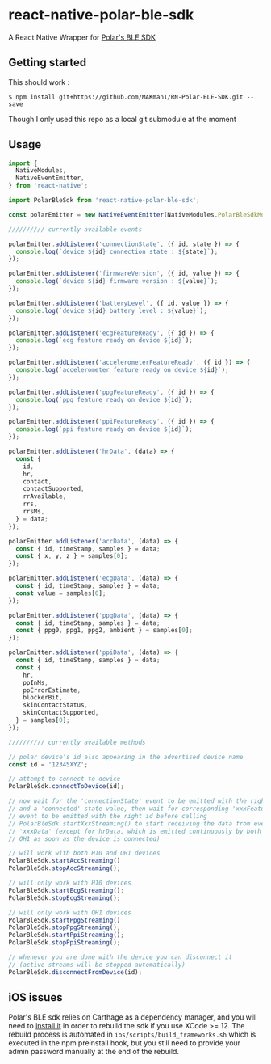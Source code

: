 # react-native-polar-ble-sdk

A React Native Wrapper for [Polar's BLE SDK](https://github.com/polarofficial/polar-ble-sdk)

## Getting started

This should work :

`$ npm install git+https://github.com/MAKman1/RN-Polar-BLE-SDK.git --save`

Though I only used this repo as a local git submodule at the moment


## Usage

```javascript
import {
  NativeModules,
  NativeEventEmitter,
} from 'react-native';

import PolarBleSdk from 'react-native-polar-ble-sdk';

const polarEmitter = new NativeEventEmitter(NativeModules.PolarBleSdkModule);

////////// currently available events

polarEmitter.addListener('connectionState', ({ id, state }) => {
  console.log(`device ${id} connection state : ${state}`);
});

polarEmitter.addListener('firmwareVersion', ({ id, value }) => {
  console.log(`device ${id} firmware version : ${value}`);  
});

polarEmitter.addListener('batteryLevel', ({ id, value }) => {
  console.log(`device ${id} battery level : ${value}`);  
});

polarEmitter.addListener('ecgFeatureReady', ({ id }) => {
  console.log(`ecg feature ready on device ${id}`);    
});

polarEmitter.addListener('accelerometerFeatureReady', ({ id }) => {
  console.log(`accelerometer feature ready on device ${id}`);    
});

polarEmitter.addListener('ppgFeatureReady', ({ id }) => {
  console.log(`ppg feature ready on device ${id}`);      
});

polarEmitter.addListener('ppiFeatureReady', ({ id }) => {
  console.log(`ppi feature ready on device ${id}`);    
});

polarEmitter.addListener('hrData', (data) => {
  const {
    id,
    hr,
    contact,
    contactSupported,
    rrAvailable,
    rrs,
    rrsMs,  
  } = data;
});

polarEmitter.addListener('accData', (data) => {
  const { id, timeStamp, samples } = data;
  const { x, y, z } = samples[0];
});

polarEmitter.addListener('ecgData', (data) => {
  const { id, timeStamp, samples } = data;
  const value = samples[0];
});

polarEmitter.addListener('ppgData', (data) => {
  const { id, timeStamp, samples } = data;
  const { ppg0, ppg1, ppg2, ambient } = samples[0];
});

polarEmitter.addListener('ppiData', (data) => {
  const { id, timeStamp, samples } = data;
  const {
    hr,
    ppInMs,
    ppErrorEstimate,
    blockerBit,
    skinContactStatus,
    skinContactSupported,
  } = samples[0];
});

////////// currently available methods

// polar device's id also appearing in the advertised device name
const id = '12345XYZ';

// attempt to connect to device
PolarBleSdk.connectToDevice(id);

// now wait for the 'connectionState' event to be emitted with the right id
// and a 'connected' state value, then wait for corresponding 'xxxFeatureReady'
// event to be emitted with the right id before calling
// PolarBleSdk.startXxxStreaming() to start receiving the data from event
// 'xxxData' (except for hrData, which is emitted continuously by both H10 and
// OH1 as soon as the device is connected)

// will work with both H10 and OH1 devices
PolarBleSdk.startAccStreaming()
PolarBleSdk.stopAccStreaming();

// will only work with H10 devices
PolarBleSdk.startEcgStreaming();
PolarBleSdk.stopEcgStreaming();

// will only work with OH1 devices
PolarBleSdk.startPpgStreaming()
PolarBleSdk.stopPpgStreaming();
PolarBleSdk.startPpiStreaming();
PolarBleSdk.stopPpiStreaming();

// whenever you are done with the device you can disconnect it
// (active streams will be stopped automatically)
PolarBleSdk.disconnectFromDevice(id);
```

## iOS issues

Polar's BLE sdk relies on Carthage as a dependency manager, and you will need to
[install it](https://github.com/Carthage/Carthage#installing-carthage) in order
to rebuild the sdk if you use XCode >= 12.
The rebuild process is automated in `ios/scripts/build_frameworks.sh` which is
executed in the npm preinstall hook, but you still need to provide your admin
password manually at the end of the rebuild.

